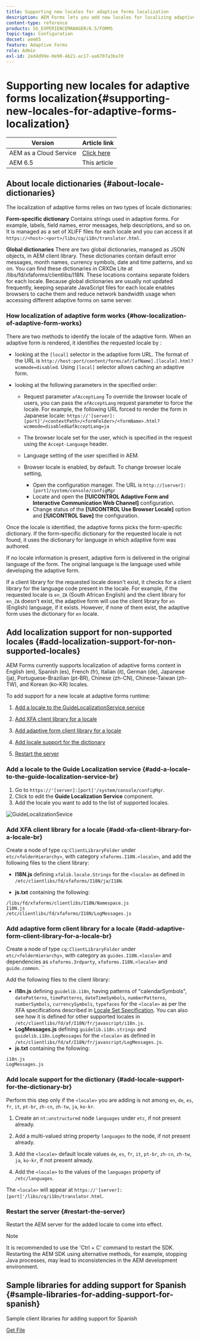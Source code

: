 ```yaml
---
title: Supporting new locales for adaptive forms localization
description: AEM Forms lets you add new locales for localizing adaptive forms. The supported locales by default are English, French, German, and Japanese.
content-type: reference
products: SG_EXPERIENCEMANAGER/6.5/FORMS
topic-tags: Configuration
docset: aem65
feature: Adaptive Forms
role: Admin
exl-id: 2ed4d99e-0e90-4b21-ac17-aa6707a3ba7d
---
```

# Supporting new locales for adaptive forms localization{#supporting-new-locales-for-adaptive-forms-localization}

| Version | Article link |
| -------- | ---------------------------- |
| AEM as a Cloud Service |    [Click here](https://experienceleague.adobe.com/docs/experience-manager-cloud-service/content/forms/adaptive-forms-authoring/authoring-adaptive-forms-foundation-components/supporting-new-language-localization.html)                  |
| AEM 6.5     | This article         |

## About locale dictionaries {#about-locale-dictionaries}

The localization of adaptive forms relies on two types of locale dictionaries:

**Form-specific dictionary** Contains strings used in adaptive forms. For example, labels, field names, error messages, help descriptions, and so on. It is managed as a set of XLIFF files for each locale and you can access it at `https://<host>:<port>/libs/cq/i18n/translator.html`.

**Global dictionaries** There are two global dictionaries, managed as JSON objects, in AEM client library. These dictionaries contain default error messages, month names, currency symbols, date and time patterns, and so on. You can find these dictionaries in CRXDe Lite at /libs/fd/xfaforms/clientlibs/I18N. These locations contains separate folders for each locale. Because global dictionaries are usually not updated frequently, keeping separate JavaScript files for each locale enables browsers to cache them and reduce network bandwidth usage when accessing different adaptive forms on same server.

### How localization of adaptive form works {#how-localization-of-adaptive-form-works}

There are two methods to identify the locale of the adaptive form. When an adaptive form is rendered, it identifies the requested locale by : 

* looking at the `[local]` selector in the adaptive form URL. The format of the URL is `http://host:port/content/forms/af/[afName].[locale].html?wcmmode=disabled`. Using `[local]` selector allows caching an adaptive form. 

* looking at the following parameters in the specified order:

  * Request parameter `afAcceptLang`
  To override the browser locale of users, you can pass the `afAcceptLang` request parameter to force the locale. For example, the following URL forced to render the form in Japanese locale:
  `https://'[server]:[port]'/<contextPath>/<formFolder>/<formName>.html?wcmmode=disabled&afAcceptLang=ja`

  * The browser locale set for the user, which is specified in the request using the `Accept-Language` header.

  * Language setting of the user specified in AEM.
  
  * Browser locale is enabled, by default. To change browser locale setting,
    * Open the configuration manager. The URL is `http://[server]:[port]/system/console/configMgr`
    * Locate and open the **[!UICONTROL Adaptive Form and Interactive Communication Web Channel]** configuration.
    * Change status of the **[!UICONTROL Use Browser Locale]** option and  **[!UICONTROL Save]** the configuration. 

Once the locale is identified, the adaptive forms picks the form-specific dictionary. If the form-specific dictionary for the requested locale is not found, it uses the dictionary for language in which adaptive form was authored.

If no locale information is present, adaptive form is delivered in the original language of the form. The original language is the language used while developing the adaptive form.  

If a client library for the requested locale doesn't exist, it checks for a client library for the language code present in the locale. For example, if the requested locale is `en_ZA` (South African English) and the client library for `en_ZA` doesn't exist, the adaptive form will use the client library for `en` (English) language, if it exists. However, if none of them exist, the adaptive form uses the dictionary for `en` locale.

## Add localization support for non-supported locales {#add-localization-support-for-non-supported-locales}

AEM Forms currently supports localization of adaptive forms content in English (en), Spanish (es), French (fr), Italian (it), German (de), Japanese (ja), Portuguese-Brazilian (pt-BR), Chinese (zh-CN), Chinese-Taiwan (zh-TW), and Korean (ko-KR) locales.

To add support for a new locale at adaptive forms runtime:

1. [Add a locale to the GuideLocalizationService service](../../forms/using/supporting-new-language-localization.md#p-add-a-locale-to-the-guide-localization-service-br-p)

1. [Add XFA client library for a locale](../../forms/using/supporting-new-language-localization.md#p-add-xfa-client-library-for-a-locale-br-p)

1. [Add adaptive form client library for a locale](../../forms/using/supporting-new-language-localization.md#p-add-adaptive-form-client-library-for-a-locale-br-p)
1. [Add locale support for the dictionary](../../forms/using/supporting-new-language-localization.md#p-add-locale-support-for-the-dictionary-br-p)
1. [Restart the server](../../forms/using/supporting-new-language-localization.md#p-restart-the-server-p)

### Add a locale to the Guide Localization service {#add-a-locale-to-the-guide-localization-service-br}

1. Go to `https://'[server]:[port]'/system/console/configMgr`.
1. Click to edit the **Guide Localization Service** component.
1. Add the locale you want to add to the list of supported locales.

![GuideLocalizationSevice](assets/configservice.png)

### Add XFA client library for a locale {#add-xfa-client-library-for-a-locale-br}

Create a node of type `cq:ClientLibraryFolder` under `etc/<folderHierarchy>`, with category `xfaforms.I18N.<locale>`, and add the following files to the client library:

* **I18N.js** defining `xfalib.locale.Strings` for the `<locale>` as defined in `/etc/clientlibs/fd/xfaforms/I18N/ja/I18N`.

* **js.txt** containing the following:

```text
/libs/fd/xfaforms/clientlibs/I18N/Namespace.js
I18N.js
/etc/clientlibs/fd/xfaforms/I18N/LogMessages.js
```

### Add adaptive form client library for a locale {#add-adaptive-form-client-library-for-a-locale-br}

Create a node of type `cq:ClientLibraryFolder` under `etc/<folderHierarchy>`, with category as `guides.I18N.<locale>` and dependencies as `xfaforms.3rdparty`, `xfaforms.I18N.<locale>` and `guide.common`. ``

Add the following files to the client library:

* **i18n.js** defining `guidelib.i18n`, having patterns of "calendarSymbols", `datePatterns`, `timePatterns`, `dateTimeSymbols`, `numberPatterns`, `numberSymbols`, `currencySymbols`, `typefaces` for the `<locale>` as per the XFA specifications described in [Locale Set Specification](https://helpx.adobe.com/content/dam/Adobe/specs/xfa_spec_3_3.pdf). You can also see how it is defined for other supported locales in `/etc/clientlibs/fd/af/I18N/fr/javascript/i18n.js`.
* **LogMessages.js** defining `guidelib.i18n.strings` and `guidelib.i18n.LogMessages` for the `<locale>` as defined in `/etc/clientlibs/fd/af/I18N/fr/javascript/LogMessages.js`.
* **js.txt** containing the following:

```text
i18n.js
LogMessages.js
```

### Add locale support for the dictionary {#add-locale-support-for-the-dictionary-br}

Perform this step only if the `<locale>` you are adding is not among `en`, `de`, `es`, `fr`, `it`, `pt-br`, `zh-cn`, `zh-tw`, `ja`, `ko-kr`.

1. Create an `nt:unstructured` node `languages` under `etc`, if not present already.

1. Add a multi-valued string property `languages` to the node, if not present already.
1. Add the `<locale>` default locale values `de`, `es`, `fr`, `it`, `pt-br`, `zh-cn`, `zh-tw`, `ja`, `ko-kr`, if not present already.

1. Add the `<locale>` to the values of the `languages` property of `/etc/languages`.

The `<locale>` will appear at `https://'[server]:[port]'/libs/cq/i18n/translator.html`.

### Restart the server {#restart-the-server}

Restart the AEM server for the added locale to come into effect.

>[!NOTE]
>
> It is recommended to use the 'Ctrl + C' command to restart the SDK. Restarting the AEM SDK using alternative methods, for example, stopping Java processes, may lead to inconsistencies in the AEM development environment.

## Sample libraries for adding support for Spanish {#sample-libraries-for-adding-support-for-spanish}

Sample client libraries for adding support for Spanish

[Get File](assets/sample.zip)
